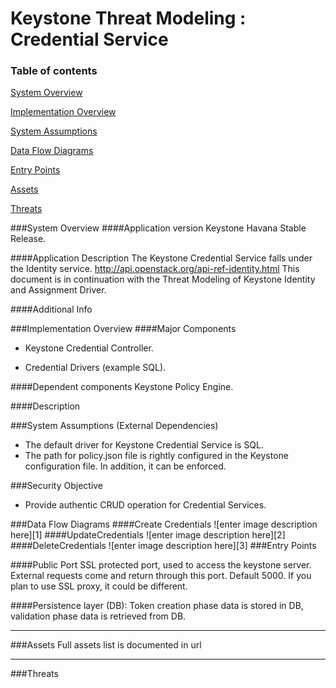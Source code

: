 Keystone Threat Modeling : Credential Service
=========================================
### Table of contents
[System Overview](#system)

[Implementation Overview](#implementation)

[System Assumptions](#assumption)

[Data Flow Diagrams](#dfd)

[Entry Points](#entry)

[Assets](#asset)

[Threats](#threats)

<a name="system"/>
###System Overview
####Application version
Keystone Havana Stable Release.
   
####Application Description
The Keystone Credential Service falls under the Identity service. http://api.openstack.org/api-ref-identity.html
This document is in continuation with the Threat Modeling of Keystone Identity and Assignment Driver.

####Additional Info


<a name="implementation"/>
###Implementation Overview
####Major Components

- Keystone Credential Controller.

- Credential Drivers (example SQL).
    
####Dependent components
Keystone Policy Engine.

####Description

<a name="assumption"/>

###System Assumptions (External Dependencies)
 -  The default driver for Keystone Credential Service is SQL.
 -  The path for policy.json file is rightly configured in the Keystone configuration file. In addition, it can be enforced.
   
###Security Objective
 - Provide authentic CRUD operation for Credential Services.
 

<a name="dfd"/>
###Data Flow Diagrams 
####Create Credentials
![enter image description here][1]
####UpdateCredentials
![enter image description here][2]
####DeleteCredentials
 ![enter image description here][3]

<a name="entry"/>
###Entry Points

####Public Port
SSL protected port, used to access the keystone server. External requests come and return through this port. Default 5000. If you plan to use SSL proxy, it could be different.

####Persistence layer (DB):
Token creation phase data is stored in DB, validation phase data is retrieved from DB.

----------
<a name="asset"/>
###Assets
Full assets list is documented in url

----------
<a name="threats"/>
###Threats

  [1]:images/AddCredential.png
  [2]:images/UpdateCredential.png
  [3]:images/DeleteCredential.png
